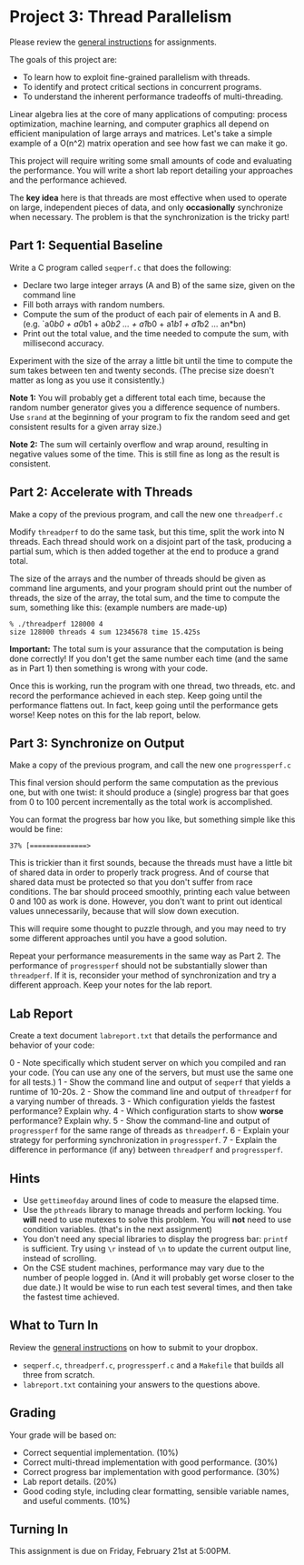 # Project 3: Thread Parallelism

Please review the [general instructions](general) for assignments.

The goals of this project are:
- To learn how to exploit fine-grained parallelism with threads.
- To identify and protect critical sections in concurrent programs.
- To understand the inherent performance tradeoffs of multi-threading.

Linear algebra lies at the core of many applications of computing:
process optimization, machine learning, and computer graphics all
depend on efficient manipulation of large arrays and matrices.
Let's take a simple example of a O(n^2) matrix operation and see
how fast we can make it go.

This project will require writing some small amounts of code and
evaluating the performance.  You will write a short lab report detailing
your approaches and the performance achieved.

The **key idea** here is that threads are most effective when used
to operate on large, independent pieces of data, and only **occasionally**
synchronize when necessary.  The problem is that the synchronization is
the tricky part!

## Part 1: Sequential Baseline

Write a C program called `seqperf.c` that does the following:

- Declare two large integer arrays (A and B) of the same size, given on the command line
- Fill both arrays with random numbers.
- Compute the sum of the product of each pair of elements in A and B.
(e.g. `a0*b0 + a0*b1 + a0*b2 ... + a1*b0 + a1*b1 + a1*b2 ... an*bn)
- Print out the total value, and the time needed to compute the sum, with millisecond accuracy.

Experiment with the size of the array a little bit until the
time to compute the sum takes between ten and twenty seconds.
(The precise size doesn't matter as long as you use it consistently.)

**Note 1:**  You will probably get a different total each time, because the random
number generator gives you a difference sequence of numbers.  Use `srand` at the beginning of
your program to fix the random seed and get consistent results for a given array size.)

**Note 2:**  The sum will certainly overflow and wrap around, resulting in
negative values some of the time.  This is still fine as long as the result is consistent.

## Part 2: Accelerate with Threads

Make a copy of the previous program, and call the new one `threadperf.c`

Modify `threadperf` to do the same task, but this time, split the work
into N threads.  Each thread should work on a disjoint part of the task,
producing a partial sum, which is then added together at the end to
produce a grand total.

The size of the arrays and the number of threads should be given as command line arguments,
and your program should print out the number of threads, the size
of the array, the total sum, and the time to compute the sum, something like this:  (example numbers are made-up)

```
% ./threadperf 128000 4
size 128000 threads 4 sum 12345678 time 15.425s
```

**Important:** The total sum is your assurance that the computation
is being done correctly!  If you don't get the same number each time
(and the same as in Part 1) then something is wrong with your code.

Once this is working, run the program with one thread, two threads, etc.
and record the performance achieved in each step.  Keep going until the
performance flattens out.  In fact, keep going until the performance gets worse!
Keep notes on this for the lab report, below.

## Part 3: Synchronize on Output

Make a copy of the previous program, and call the new one `progressperf.c`

This final version should perform the same computation as the previous one,
but with one twist: it should produce a (single) progress bar
that goes from 0 to 100 percent incrementally as the total work is accomplished.

You can format the progress bar how you like, but something simple like this would be fine:

```
37% [==============>
```

This is trickier than it first sounds, because the threads must have a little bit of
shared data in order to properly track progress.  And of course that shared data
must be protected so that you don't suffer from race conditions.  The bar
should proceed smoothly, printing each value between 0 and 100 as work is done.
However, you don't want to print out identical values unnecessarily, because that will
slow down execution.

This will require some thought to puzzle through, and you may need to try
some different approaches until you have a good solution.

Repeat your performance measurements in the same way as Part 2.
The performance of `progressperf` should not be substantially slower than `threadperf`.
If it is, reconsider your method of synchronization and try a different approach.
Keep your notes for the lab report.

## Lab Report

Create a text document `labreport.txt` that details the performance and behavior of your code:

0 - Note specifically which student server on which you compiled and ran your code.
(You can use any one of the servers, but must use the same one for all tests.)
1 - Show the command line and output of `seqperf` that yields a runtime of 10-20s.
2 - Show the command line and output of `threadperf` for a varying number of threads.
3 - Which configuration yields the fastest performance?  Explain why.
4 - Which configuration starts to show **worse** performance?  Explain why.
5 - Show the command-line and output of `progressperf` for the same range of threads as `threadperf`.
6 - Explain your strategy for performing synchronization in `progressperf`.
7 - Explain the difference in performance (if any) between `threadperf` and `progressperf`.

## Hints

- Use `gettimeofday` around lines of code to measure the elapsed time.
- Use the `pthreads` library to manage threads and perform locking.  You **will** need to use mutexes to solve this problem.  You will **not** need to use condition variables.  (that's in the next assignment)
- You don't need any special libraries to display the progress bar: `printf` is sufficient.  Try using `\r` instead of `\n` to update the current output line, instead of scrolling.
- On the CSE student machines, performance may vary due to the number of people logged in.  (And it will probably get worse closer to the due date.)  It would be wise to run each test several times, and then take the fastest time achieved.

## What to Turn In

Review the [general instructions](general) on how to submit to your dropbox.

- `seqperf.c`, `threadperf.c`, `progressperf.c` and a `Makefile` that builds all three from scratch.
- `labreport.txt` containing your answers to the questions above.

## Grading

Your grade will be based on:

- Correct sequential implementation. (10%)
- Correct multi-thread implementation with good performance. (30%)
- Correct progress bar implementation with good performance. (30%)
- Lab report details. (20%)
- Good coding style, including clear formatting, sensible variable names, and useful comments. (10%)

## Turning In

This assignment is due on Friday, February 21st at 5:00PM.
